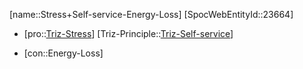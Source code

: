 ﻿---
type: TrizContradiction
aliases:
- Stress+Self-service-Energy-Loss
license: CC BY-SA 4.0
copyright: https://github.com/SpocWeb
IsDeleted: false
IsReadOnly: false
Confidential: public
tags: 
- Triz/Contradiction
---
[name::Stress+Self-service-Energy-Loss]
[SpocWebEntityId::23664]
+ [pro::[Triz-Stress](tech/Triz/Parameter/Triz-Stress.md)]
[Triz-Principle::[Triz-Self-service](tech/Triz/Principle/Triz-Self-service.md)]
- [con::Energy-Loss]


